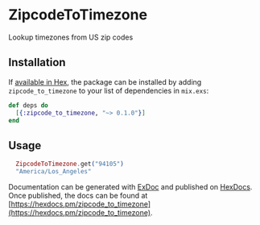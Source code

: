 # ZipcodeToTimezone

Lookup timezones from US zip codes

## Installation

If [available in Hex](https://hex.pm/docs/publish), the package can be installed
by adding `zipcode_to_timezone` to your list of dependencies in `mix.exs`:

```elixir
def deps do
  [{:zipcode_to_timezone, "~> 0.1.0"}]
end
```

## Usage

```elixir
  ZipcodeToTimezone.get("94105")
  "America/Los_Angeles"
```

Documentation can be generated with [ExDoc](https://github.com/elixir-lang/ex_doc)
and published on [HexDocs](https://hexdocs.pm). Once published, the docs can
be found at [https://hexdocs.pm/zipcode_to_timezone](https://hexdocs.pm/zipcode_to_timezone).

